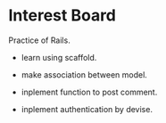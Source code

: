# Interest Board

Practice of Rails.

- learn using scaffold.

- make association between model.

- inplement function to post comment.

- inplement authentication by devise.
